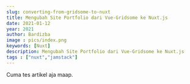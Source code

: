 ```yaml
---
slug: converting-from-gridsome-to-nuxt
title: Mengubah Site Portfolio dari Vue-Gridsome ke Nuxt.js
date: 2021-01-12
year: 2021
author: Bardizba
image : pics/index.png
keywords: [Nuxt]
description: Mengubah Site Portfolio dari Vue-Gridsome ke Nuxt.js
tags : ["nuxt","jamstack"]
---
```


Cuma tes artikel aja maap.